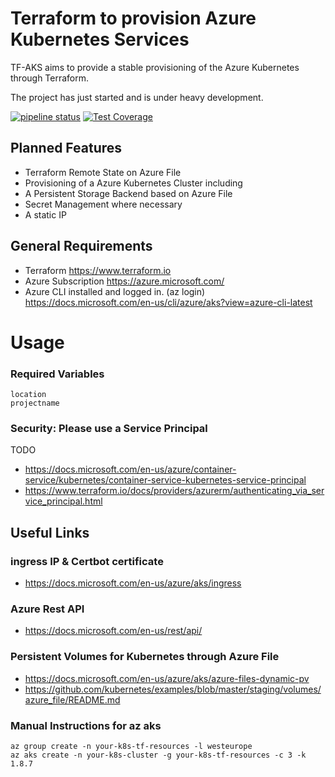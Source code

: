 # Terraform to provision Azure Kubernetes Services
TF-AKS aims to provide a stable provisioning of the Azure Kubernetes through Terraform.

The project has just started and is under heavy development.

[![pipeline status](https://gitlab.com/datadarius/tf-aks/badges/master/pipeline.svg)](https://gitlab.com/datadarius/tf-aks/commits/master)
[![Test Coverage](https://api.codeclimate.com/v1/badges/b881a797cb75808d006a/test_coverage)](https://codeclimate.com/github/datadarius/tf-aks/test_coverage)

## Planned Features
* Terraform Remote State on Azure File 
* Provisioning of a Azure Kubernetes Cluster including
* A Persistent Storage Backend based on Azure File
* Secret Management where necessary
* A static IP


## General Requirements

* Terraform https://www.terraform.io 
* Azure Subscription https://azure.microsoft.com/
* Azure CLI installed and logged in. (az login) https://docs.microsoft.com/en-us/cli/azure/aks?view=azure-cli-latest

# Usage

### Required Variables
```
location
projectname
```

### Security: Please use a Service Principal
TODO
* https://docs.microsoft.com/en-us/azure/container-service/kubernetes/container-service-kubernetes-service-principal
* https://www.terraform.io/docs/providers/azurerm/authenticating_via_service_principal.html


## Useful Links

### ingress IP & Certbot certificate
* https://docs.microsoft.com/en-us/azure/aks/ingress

### Azure Rest API 
* https://docs.microsoft.com/en-us/rest/api/

### Persistent Volumes for Kubernetes through Azure File
* https://docs.microsoft.com/en-us/azure/aks/azure-files-dynamic-pv
* https://github.com/kubernetes/examples/blob/master/staging/volumes/azure_file/README.md


### Manual Instructions for az aks

```
az group create -n your-k8s-tf-resources -l westeurope
az aks create -n your-k8s-cluster -g your-k8s-tf-resources -c 3 -k 1.8.7
```